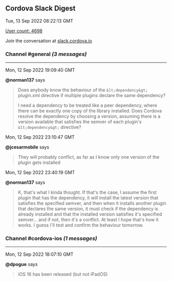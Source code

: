 ## Cordova Slack Digest
Tue, 13 Sep 2022 08:22:13 GMT

[User count: 4698](https://cordova.slack.com/)


Join the conversation at [slack.cordova.io](http://slack.cordova.io/)

### __Channel #general__ _(3 messages)_
---

Mon, 12 Sep 2022 19:09:40 GMT

__@norman137__ says 
> Does anybody know the behaviour of the `&lt;dependency&gt;` plugin.xml directive if multiple plugins declare the same dependency?
> 
> I need a dependency to be treated like a peer dependency, where there can be exactly one copy of the library installed. Does Cordova resolve the dependency by choosing a version, assuming there is a version available that satisfies the semver of each plugin's `&lt;dependency&gt;` directive?
> 

Mon, 12 Sep 2022 23:10:47 GMT

__@jcesarmobile__ says 
> They will probably conflict, as far as I know only one version of the plugin gets installed 
> 

Mon, 12 Sep 2022 23:40:19 GMT

__@norman137__ says 
> K, that's what I kinda thought. If that's the case, I assume the first plugin that has the dependency, it will install the latest version that satisfies the specified semver, and then when it installs another plugin that declares the same version, it must check if the dependency is already installed and that the installed version satisfies it's specified semver... and if not, then it's a conflict. At least I hope that's how it works. I guess I'll test and confirm the behaviour tomorrow.
> 

### __Channel #cordova-ios__ _(1 messages)_
---

Mon, 12 Sep 2022 18:07:10 GMT

__@dpogue__ says 
> iOS 16 has been released (but not iPadOS)
> 
